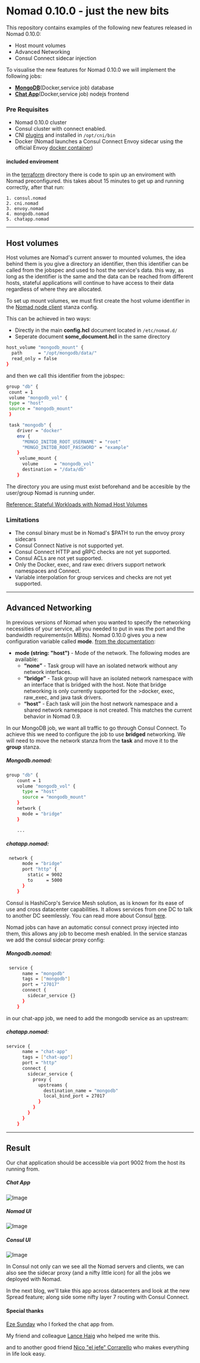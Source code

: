 # Nomad 0.10.0 - just the new bits

This repository contains examples of the following new features released in Nomad 0.10.0:

* Host mount volumes
* Advanced Networking
* Consul Connect sidecar injection


To visualise the new features for Nomad 0.10.0 we will implement the following jobs:

* [**MongoDB**](https://hub.docker.com/_/mongo)(Docker,service job) database
* [**Chat App**](https://github.com/GuyBarros/anonymouse-realtime-chat-app)(Docker,service job) nodejs frontend

### Pre Requisites

* Nomad 0.10.0 cluster
* Consul cluster with connect enabled.
* CNI [plugins](https://github.com/containernetworking/plugins/releases/tag/v0.8.2) and installed in `/opt/cni/bin`
* Docker (Nomad launches a Consul Connect Envoy sidecar using the official Envoy [docker container](https://hub.docker.com/u/envoyproxy))

#### included enviroment

in the [terraform](./terraform/) directory there is code to spin up an enviroment with Nomad preconfigured. this takes about 15 minutes to get up and running correctly, after that run:

    1. consul.nomad
    2. cni.nomad
    3. envoy.nomad
    4. mongodb.nomad
    5. chatapp.nomad


---

## Host volumes

Host volumes are Nomad's current answer to mounted volumes, the idea behind them is you give a directory an identifier, then this identifier can be called from the jobspec and used to host the service's data. this way, as long as the identifier is the same and the data can be reached from different hosts, stateful applications will continue to have access to their data regardless of where they are allocated.

To set up mount volumes, we must first create the host volume identifier in the [Nomad node client](https://www.nomadproject.io/docs/configuration/client.html#host_volume-stanza) stanza config.

This can be achieved in two ways:

* Directly in the main **config.hcl** document located in `/etc/nomad.d/`
* Seperate document **some_document.hcl** in the same directory

```bash
host_volume "mongodb_mount" {
  path      = "/opt/mongodb/data/"
  read_only = false
}
```

and then we call this identifier from the jobspec:

```bash
group "db" {
 count = 1
 volume "mongodb_vol" {
 type = "host"
 source = "mongodb_mount"
 }

 task "mongodb" {
    driver = "docker"
    env {
      "MONGO_INITDB_ROOT_USERNAME" = "root"
      "MONGO_INITDB_ROOT_PASSWORD" = "example"
    }
     volume_mount {
      volume      = "mongodb_vol"
      destination = "/data/db"
    }
```

The directory you are using must exist beforehand and be accesible by the user/group Nomad is running under.

[Reference: Stateful Workloads with Nomad Host Volumes](https://www.nomadproject.io/guides/stateful-workloads/host-volumes.html)

### Limitations

* The consul binary must be in Nomad's $PATH to run the envoy proxy sidecars
* Consul Connect Native is not supported yet.
* Consul Connect HTTP and gRPC checks are not yet supported.
* Consul ACLs are not yet supported.
* Only the Docker, exec, and raw exec drivers support network namespaces and Connect.
* Variable interpolation for group services and checks are not yet supported.

---

## Advanced Networking

In previous versions of Nomad when you wanted to specify the networking necessities of your service, all you needed to put in was the port and the bandwidth requirements(in MBits).
Nomad 0.10.0 gives you a new configuration variable called **mode**. [from the documentation](https://www.nomadproject.io/docs/job-specification/network.html#network-parameters):


* **mode (string: "host")** - Mode of the network. The following modes are available:
  - **“none”** - Task group will have an isolated network without any network interfaces.
  - **“bridge”** - Task group will have an isolated network namespace with an interface that is bridged with the host. Note that bridge networking is only currently supported for the >docker, exec, raw_exec, and java task drivers.
  - **“host”** - Each task will join the host network namespace and a shared network namespace is not created. This matches the current behavior in Nomad 0.9.


In our MongoDB job, we want all traffic to go through Consul Connect. To achieve this we need to configure the job to use **bridged** networking. We will need to move the network stanza from the **task** and move it to the **group** stanza.

##### Mongodb.nomad:
```bash
group "db" {
    count = 1
    volume "mongodb_vol" {
      type = "host"
      source = "mongodb_mount"
    }
    network {
      mode = "bridge"
    }

    ...
```

##### chatapp.nomad:
```bash
 network {
      mode = "bridge"
      port "http" {
        static = 9002
        to     = 5000
      }
    }
```
Consul is HashiCorp's Service Mesh solution, as is known for its ease of use and cross datacenter capabilities. It allows services from one DC to talk to another DC seemlessly. You can read more about Consul [here](https://www.consul.io/mesh.html).

Nomad jobs can have an automatic consul connect proxy injected into them, this allows any job to become mesh enabled. In the service stanzas we add the consul sidecar proxy config:

##### Mongodb.nomad:

```bash
 service {
      name = "mongodb"
      tags = ["mongodb"]
      port = "27017"
      connect {
        sidecar_service {}
      }
    }
```

in our chat-app job, we need to add the mongodb service as an upstream:

##### chatapp.nomad:

```bash
service {
      name = "chat-app"
      tags = ["chat-app"]
      port = "http"
      connect {
        sidecar_service {
          proxy {
            upstreams {
              destination_name = "mongodb"
              local_bind_port = 27017
            }
          }
        }
      }
    }

```



---

## Result

Our chat application should be accessible via port 9002 from the host its running from.

##### Chat App
![Image](./assets/chat_screenshot.jpg)

##### Nomad UI
![Image](./assets/nomad_screenshot.jpg)

##### Consul UI
![Image](./assets/consul_screenshot.jpg)

In Consul not only can we see all the Nomad servers and clients, we can also see the sidecar proxy (and a nifty little icon) for all the jobs we deployed with Nomad.

In the next blog, we'll take this app across datacenters and look at the new Spread feature; along side some nifty layer 7 routing with Consul Connect. 

#### Special thanks

[Eze Sunday](https://github.com/ezesundayeze/anonymouse-realtime-chat-app) who I forked the chat app from.

My friend and colleague [Lance Haig](https://github.com/lhaig/) who helped me write this.

and to another good friend [Nico "el jefe" Corrarello](https://github.com/ncorrare/) who makes everything in life look easy.







